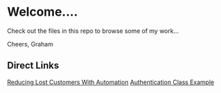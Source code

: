 # Welcome....

Check out the files in this repo to browse some of my work...

Cheers,
Graham

## Direct Links
[Reducing Lost Customers With Automation](https://github.com/Glathrop/outlinesAndDemos/blob/master/reducingLostCustomers.md)
[Authentication Class Example](https://github.com/Glathrop/outlinesAndDemos/blob/master/exampleAuthenticationClass.js)
